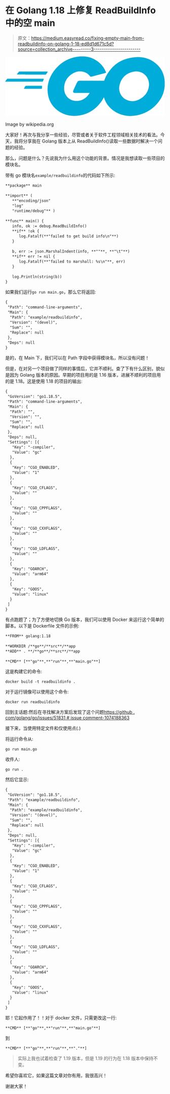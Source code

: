 # 在 Golang 1.18 上修复 ReadBuildInfo 中的空 main

> 原文：<https://medium.easyread.co/fixing-empty-main-from-readbuildinfo-on-golang-1-18-ed8d1d671c5d?source=collection_archive---------3----------------------->

![](img/745a7c3fbac73cae9a88ca995c261de7.png)

Image by wikipedia.org

大家好！再次与我分享一些经验，尽管或者关于软件工程领域相关技术的看法。今天，我将分享我在 Golang 版本上从 ReadBuildInfo()读取一些数据时解决一个问题的经验。

那么，问题是什么？先说我为什么用这个功能的背景。情况是我想读取一些项目的模块名。

带有 go 模块名`example/readbuildinfo`的代码如下所示:

```
**package** main

**import** (
   **"encoding/json"
   "log"
   "runtime/debug"** )

**func** main() {
   info, ok := debug.ReadBuildInfo()
   **if** !ok {
      log.Fatalf(**"failed to get build info\n"**)
   }

   b, err := json.MarshalIndent(info, **""**, **"\t"**)
   **if** err != nil {
      log.Fatalf(**"failed to marshall: %s\n"**, err)
   }

   log.Println(string(b))
}
```

如果我们运行`go run main.go`，那么它将返回:

```
{
 "Path": "command-line-arguments",
 "Main": {
  "Path": "example/readbuildinfo",
  "Version": "(devel)",
  "Sum": "",
  "Replace": null
 },
 "Deps": null
}
```

是的，在 Main 下，我们可以在 Path 字段中获得模块名，所以没有问题！

但是，在对另一个项目做了同样的事情后，它并不顺利。查了下有什么区别，貌似是因为 Golang 版本的原因。早期的项目用的是 1.16 版本，进展不顺利的项目用的是 1.18。这是使用 1.18 的项目的输出:

```
{
 "GoVersion": "go1.18.5",
 "Path": "command-line-arguments",
 "Main": {
  "Path": "",
  "Version": "",
  "Sum": "",
  "Replace": null
 },
 "Deps": null,
 "Settings": [{
   "Key": "-compiler",
   "Value": "gc"
  },
  {
   "Key": "CGO_ENABLED",
   "Value": "1"
  },
  {
   "Key": "CGO_CFLAGS",
   "Value": ""
  },
  {
   "Key": "CGO_CPPFLAGS",
   "Value": ""
  },
  {
   "Key": "CGO_CXXFLAGS",
   "Value": ""
  },
  {
   "Key": "CGO_LDFLAGS",
   "Value": ""
  },
  {
   "Key": "GOARCH",
   "Value": "arm64"
  },
  {
   "Key": "GOOS",
   "Value": "linux"
  }
 ]
}
```

有点跑题了；为了方便地切换 Go 版本，我们可以使用 Docker 来运行这个简单的脚本。以下是 Dockerfile 文件的示例:

```
**FROM** golang:1.18

**WORKDIR /**go**/**src**/**app
**ADD** . **/**go**/**src**/**app

**CMD** [**"go"**,**"run"**,**"main.go"**]
```

这是构建它的命令:

```
docker build -t readbuildinfo .
```

对于运行镜像可以使用这个命令:

```
docker run readbuildinfo
```

回到主话题:然后在寻找解决方案后发现了这个问题[https://github . com/golang/go/issues/51831 # issue comment-1074188363](https://github.com/golang/go/issues/51831#issuecomment-1074188363)

接下来，当使用特定文件和仅使用点(.)

将运行命令从:

```
go run main.go
```

收件人:

```
go run .
```

然后它显示:

```
{
 "GoVersion": "go1.18.5",
 "Path": "example/readbuildinfo",
 "Main": {
  "Path": "example/readbuildinfo",
  "Version": "(devel)",
  "Sum": "",
  "Replace": null
 },
 "Deps": null,
 "Settings": [{
   "Key": "-compiler",
   "Value": "gc"
  },
  {
   "Key": "CGO_ENABLED",
   "Value": "1"
  },
  {
   "Key": "CGO_CFLAGS",
   "Value": ""
  },
  {
   "Key": "CGO_CPPFLAGS",
   "Value": ""
  },
  {
   "Key": "CGO_CXXFLAGS",
   "Value": ""
  },
  {
   "Key": "CGO_LDFLAGS",
   "Value": ""
  },
  {
   "Key": "GOARCH",
   "Value": "arm64"
  },
  {
   "Key": "GOOS",
   "Value": "linux"
  }
 ]
}
```

耶！它起作用了！！对于 docker 文件，只需更改这一行:

```
**CMD** [**"go"**,**"run"**,**"main.go"**]
```

到

```
**CMD** [**"go"**,**"run"**,**"."**]
```

> 实际上我也试着检查了 1.19 版本，但是 1.19 的行为在 1.18 版本中保持不变。

希望你喜欢它，如果这篇文章对你有用，我很高兴！

谢谢大家！